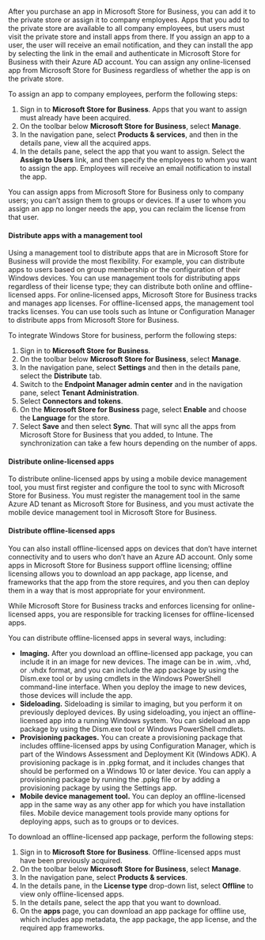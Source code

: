 After you purchase an app in Microsoft Store for Business, you can add it to the private store or assign it to company employees. Apps that you add to the private store are available to all company employees, but users must visit the private store and install apps from there. If you assign an app to a user, the user will receive an email notification, and they can install the app by selecting the link in the email and authenticate in Microsoft Store for Business with their Azure AD account. You can assign any online-licensed app from Microsoft Store for Business regardless of whether the app is on the private store.

To assign an app to company employees, perform the following steps:

1.  Sign in to **Microsoft Store for Business**. Apps that you want to assign must already have been acquired.
2.  On the toolbar below **Microsoft Store for Business**, select **Manage**.
3.  In the navigation pane, select **Products &amp; services**, and then in the details pane, view all the acquired apps.
4.  In the details pane, select the app that you want to assign. Select the **Assign to Users** link, and then specify the employees to whom you want to assign the app. Employees will receive an email notification to install the app.

You can assign apps from Microsoft Store for Business only to company users; you can’t assign them to groups or devices. If a user to whom you assign an app no longer needs the app, you can reclaim the license from that user.

#### Distribute apps with a management tool

Using a management tool to distribute apps that are in Microsoft Store for Business will provide the most flexibility. For example, you can distribute apps to users based on group membership or the configuration of their Windows devices. You can use management tools for distributing apps regardless of their license type; they can distribute both online and offline-licensed apps. For online-licensed apps, Microsoft Store for Business tracks and manages app licenses. For offline-licensed apps, the management tool tracks licenses. You can use tools such as Intune or Configuration Manager to distribute apps from Microsoft Store for Business.

To integrate Windows Store for business, perform the following steps:

1.  Sign in to **Microsoft Store for Business**.
2.  On the toolbar below **Microsoft Store for Business**, select **Manage**.
3.  In the navigation pane, select **Settings** and then in the details pane, select the **Distribute** tab.
4.  Switch to the **Endpoint Manager admin center** and in the navigation pane, select **Tenant Administration**.
5.  Select **Connectors and tokens**.
6.  On the **Microsoft Store for Business** page, select **Enable** and choose the **Language** for the store.
7.  Select **Save** and then select **Sync**. That will sync all the apps from Microsoft Store for Business that you added, to Intune. The synchronization can take a few hours depending on the number of apps.

#### Distribute online-licensed apps

To distribute online-licensed apps by using a mobile device management tool, you must first register and configure the tool to sync with Microsoft Store for Business. You must register the management tool in the same Azure AD tenant as Microsoft Store for Business, and you must activate the mobile device management tool in Microsoft Store for Business.

#### Distribute offline-licensed apps

You can also install offline-licensed apps on devices that don’t have internet connectivity and to users who don’t have an Azure AD account. Only some apps in Microsoft Store for Business support offline licensing; offline licensing allows you to download an app package, app license, and frameworks that the app from the store requires, and you then can deploy them in a way that is most appropriate for your environment.

While Microsoft Store for Business tracks and enforces licensing for online-licensed apps, you are responsible for tracking licenses for offline-licensed apps.

You can distribute offline-licensed apps in several ways, including:

 -  **Imaging.** After you download an offline-licensed app package, you can include it in an image for new devices. The image can be in .wim, .vhd, or .vhdx format, and you can include the app package by using the Dism.exe tool or by using cmdlets in the Windows PowerShell command-line interface. When you deploy the image to new devices, those devices will include the app.
 -  **Sideloading.** Sideloading is similar to imaging, but you perform it on previously deployed devices. By using sideloading, you inject an offline-licensed app into a running Windows system. You can sideload an app package by using the Dism.exe tool or Windows PowerShell cmdlets.
 -  **Provisioning packages.** You can create a provisioning package that includes offline-licensed apps by using Configuration Manager, which is part of the Windows Assessment and Deployment Kit (Windows ADK). A provisioning package is in .ppkg format, and it includes changes that should be performed on a Windows 10 or later device. You can apply a provisioning package by running the .ppkg file or by adding a provisioning package by using the Settings app.
 -  **Mobile device management tool.** You can deploy an offline-licensed app in the same way as any other app for which you have installation files. Mobile device management tools provide many options for deploying apps, such as to groups or to devices.

To download an offline-licensed app package, perform the following steps:

1.  Sign in to **Microsoft Store for Business**. Offline-licensed apps must have been previously acquired.
2.  On the toolbar below **Microsoft Store for Business**, select **Manage**.
3.  In the navigation pane, select **Products &amp; services**.
4.  In the details pane, in the **License type** drop-down list, select **Offline** to view only offline-licensed apps.
5.  In the details pane, select the app that you want to download.
6.  On the **apps** page, you can download an app package for offline use, which includes app metadata, the app package, the app license, and the required app frameworks.
